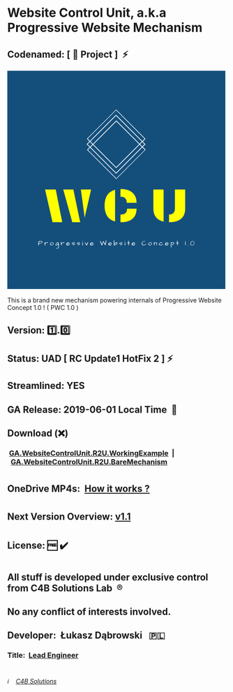 # Website Control Unit, a.k.a Progressive Website Mechanism

## Codenamed: [ :hamburger: Project ] &nbsp;:zap:

![Website Control Unit](/Website_Control_Unit_logo.png)

This is a brand new mechanism powering internals of Progressive Website Concept 1.0 ! ( PWC 1.0 )
##
## Version:&nbsp;:one:.:zero:
## Status:&nbsp;UAD&nbsp;[ RC Update1 HotFix 2 ]&nbsp;:zap:
## Streamlined:&nbsp;YES
## GA Release: 2019-06-01 Local Time &nbsp;:pushpin:
## Download&nbsp;(:x:)
### &nbsp;[GA.WebsiteControlUnit.R2U.WorkingExample](https://minhaskamal.github.io/DownGit/#/home?url=https://github.com/Open-Source-4-Better-Tomorrow/Website_Control_Unit/blob/master/downloads/GA.WebsiteControlUnit.R2U.WorkingExample.zip "Download GA R2U working example")&nbsp;&nbsp;|&nbsp;&nbsp;[GA.WebsiteControlUnit.R2U.BareMechanism](https://minhaskamal.github.io/DownGit/#/home?url=https://github.com/Open-Source-4-Better-Tomorrow/Website_Control_Unit/blob/master/downloads/GA.WebsiteControlUnit.R2U.BareMechanism.zip "Download GA R2U bare mechanism")
#
#
## OneDrive MP4s:&nbsp; [How it works ?](https://1drv.ms/f/s!Av2ZrNqOVnWL9yW0tKXfC3v-oCxz "Tech clips covering behind-the-scenes internals !")
#
#
## Next Version Overview: [v1.1](/improvements/v1.1.md "Go to details covering next major improvement of WCU")
#
#
## License:&nbsp;:free:&nbsp;:heavy_check_mark:
#
## All stuff is developed under exclusive control from C4B Solutions Lab &nbsp;:registered:
## No any conflict of interests involved. 
##
## Developer:&nbsp; Łukasz Dąbrowski &nbsp;&nbsp;:poland:
### Title:&nbsp; [Lead Engineer](https://medium.com/engineering-leadership/what-does-a-lead-engineer-do-ec8cdc119ff7 "What does a lead engineer do ?")
#
###### :information_source: &nbsp;&nbsp; [C4B Solutions](https://c4b.solutions)
